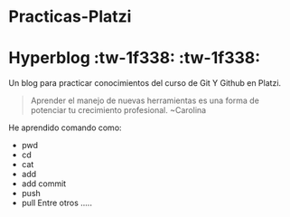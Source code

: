 # Practicas-Platzi
# Hyperblog :tw-1f338: :tw-1f338:
Un blog para practicar conocimientos del curso de Git Y Github en Platzi.
>Aprender el manejo de nuevas herramientas es una forma de potenciar tu crecimiento profesional. 
>~Carolina 

He aprendido comando como:
* pwd
* cd
* cat
* add 
* add commit
* push
* pull
Entre otros .....
